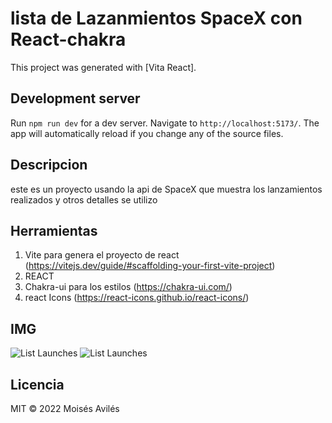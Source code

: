 # lista de Lazanmientos SpaceX con React-chakra

This project was generated with [Vita React].

## Development server

Run `npm run dev` for a dev server. Navigate to `http://localhost:5173/`. The app will automatically reload if you change any of the source files.

## Descripcion
 este es un proyecto usando la api de SpaceX que muestra los lanzamientos realizados y otros detalles
se utilizo

## Herramientas
1. Vite para genera el proyecto de react (https://vitejs.dev/guide/#scaffolding-your-first-vite-project)
2. REACT
3. Chakra-ui para los estilos (https://chakra-ui.com/)
4. react Icons (https://react-icons.github.io/react-icons/)

## IMG
![List Launches](https://github.com/Moises56/listadeLazanmientos-React-chakra/main/assets/ImagenV1.png?raw=true)
![List Launches](https://github.com/Moises56/listadeLazanmientos-React-chakra/main/src/assets/ImagenV2.png?raw=true)

## Licencia
MIT © 2022 Moisés Avilés
